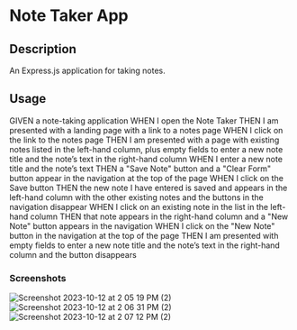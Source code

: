 # Note Taker App

## Description
An Express.js application for taking notes.

## Usage
GIVEN a note-taking application
WHEN I open the Note Taker
THEN I am presented with a landing page with a link to a notes page
WHEN I click on the link to the notes page
THEN I am presented with a page with existing notes listed in the left-hand column, plus empty fields to enter a new note title and the note’s text in the right-hand column
WHEN I enter a new note title and the note’s text
THEN a "Save Note" button and a "Clear Form" button appear in the navigation at the top of the page
WHEN I click on the Save button
THEN the new note I have entered is saved and appears in the left-hand column with the other existing notes and the buttons in the navigation disappear
WHEN I click on an existing note in the list in the left-hand column
THEN that note appears in the right-hand column and a "New Note" button appears in the navigation
WHEN I click on the "New Note" button in the navigation at the top of the page
THEN I am presented with empty fields to enter a new note title and the note’s text in the right-hand column and the button disappears


### Screenshots

![Screenshot 2023-10-12 at 2 05 19 PM (2)](https://github.com/TylerJMalone/note-taker/assets/135089114/647edb5e-a63c-4e8d-b754-cb807094bd10)
![Screenshot 2023-10-12 at 2 06 31 PM (2)](https://github.com/TylerJMalone/note-taker/assets/135089114/7809a443-18a2-44fc-ac01-f4ba91eacd70)
![Screenshot 2023-10-12 at 2 07 12 PM (2)](https://github.com/TylerJMalone/note-taker/assets/135089114/2113d292-8b6f-4c1e-b89b-1774d7ab1406)
